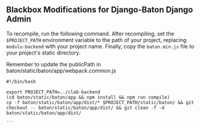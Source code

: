 Blackbox Modifications for Django-Baton Django Admin
----------------------------------------------------

To recompile, run the following command. After recompiling, set the `$PROJECT_PATH` environment variable to the path of your project, replacing `modulu-backend` with your project name. Finally, copy the `baton.min.js` file to your project's static directory.

Remember to update the publicPath in baton/static/baton/app/webpack.common.js

````
#!/bin/bash

export PROJECT_PATH=../clab-backend
(cd baton/static/baton/app && npm install && npm run compile)
cp -f baton/static/baton/app/dist/* $PROJECT_PATH/static/baton/ && git checkout -- baton/static/baton/app/dist/ && git clean -f -d baton/static/baton/app/dist/

```

